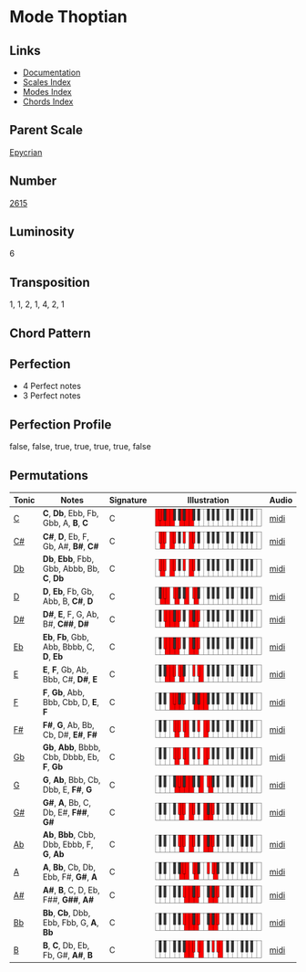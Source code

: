 # Mode Thoptian

## Links

- [Documentation](README.md)
- [Scales Index](Scales.md)
- [Modes Index](Modes.md)
- [Chords Index](Chords.md)

## Parent Scale

[Epycrian](ScaleEpycrian.md)

## Number

[2615](https://ianring.com/musictheory/scales/2615)

## Luminosity

6

## Transposition

1, 1, 2, 1, 4, 2, 1

## Chord Pattern



## Perfection

- 4 Perfect notes
- 3 Perfect notes

## Perfection Profile

false, false, true, true, true, true, false

## Permutations

| Tonic | Notes | Signature | Illustration | Audio |
|-------|-------|-----------|--------------|-------|
| [C](ModeCNaturalThoptian.md) | **C**, **Db**, Ebb, Fb, Gbb, A, **B**, **C** | C | ![CNaturalThoptian](ModeCNaturalThoptian.png) | [midi](https://github.com/edipermadi/music/blob/main/docs/ModeCNaturalThoptian.mid?raw=true) |
| [C#](ModeCSharpThoptian.md) | **C#**, **D**, Eb, F, Gb, A#, **B#**, **C#** | C | ![CSharpThoptian](ModeCSharpThoptian.png) | [midi](https://github.com/edipermadi/music/blob/main/docs/ModeCSharpThoptian.mid?raw=true) |
| [Db](ModeDFlatThoptian.md) | **Db**, **Ebb**, Fbb, Gbb, Abbb, Bb, **C**, **Db** | C | ![DFlatThoptian](ModeDFlatThoptian.png) | [midi](https://github.com/edipermadi/music/blob/main/docs/ModeDFlatThoptian.mid?raw=true) |
| [D](ModeDNaturalThoptian.md) | **D**, **Eb**, Fb, Gb, Abb, B, **C#**, **D** | C | ![DNaturalThoptian](ModeDNaturalThoptian.png) | [midi](https://github.com/edipermadi/music/blob/main/docs/ModeDNaturalThoptian.mid?raw=true) |
| [D#](ModeDSharpThoptian.md) | **D#**, **E**, F, G, Ab, B#, **C##**, **D#** | C | ![DSharpThoptian](ModeDSharpThoptian.png) | [midi](https://github.com/edipermadi/music/blob/main/docs/ModeDSharpThoptian.mid?raw=true) |
| [Eb](ModeEFlatThoptian.md) | **Eb**, **Fb**, Gbb, Abb, Bbbb, C, **D**, **Eb** | C | ![EFlatThoptian](ModeEFlatThoptian.png) | [midi](https://github.com/edipermadi/music/blob/main/docs/ModeEFlatThoptian.mid?raw=true) |
| [E](ModeENaturalThoptian.md) | **E**, **F**, Gb, Ab, Bbb, C#, **D#**, **E** | C | ![ENaturalThoptian](ModeENaturalThoptian.png) | [midi](https://github.com/edipermadi/music/blob/main/docs/ModeENaturalThoptian.mid?raw=true) |
| [F](ModeFNaturalThoptian.md) | **F**, **Gb**, Abb, Bbb, Cbb, D, **E**, **F** | C | ![FNaturalThoptian](ModeFNaturalThoptian.png) | [midi](https://github.com/edipermadi/music/blob/main/docs/ModeFNaturalThoptian.mid?raw=true) |
| [F#](ModeFSharpThoptian.md) | **F#**, **G**, Ab, Bb, Cb, D#, **E#**, **F#** | C | ![FSharpThoptian](ModeFSharpThoptian.png) | [midi](https://github.com/edipermadi/music/blob/main/docs/ModeFSharpThoptian.mid?raw=true) |
| [Gb](ModeGFlatThoptian.md) | **Gb**, **Abb**, Bbbb, Cbb, Dbbb, Eb, **F**, **Gb** | C | ![GFlatThoptian](ModeGFlatThoptian.png) | [midi](https://github.com/edipermadi/music/blob/main/docs/ModeGFlatThoptian.mid?raw=true) |
| [G](ModeGNaturalThoptian.md) | **G**, **Ab**, Bbb, Cb, Dbb, E, **F#**, **G** | C | ![GNaturalThoptian](ModeGNaturalThoptian.png) | [midi](https://github.com/edipermadi/music/blob/main/docs/ModeGNaturalThoptian.mid?raw=true) |
| [G#](ModeGSharpThoptian.md) | **G#**, **A**, Bb, C, Db, E#, **F##**, **G#** | C | ![GSharpThoptian](ModeGSharpThoptian.png) | [midi](https://github.com/edipermadi/music/blob/main/docs/ModeGSharpThoptian.mid?raw=true) |
| [Ab](ModeAFlatThoptian.md) | **Ab**, **Bbb**, Cbb, Dbb, Ebbb, F, **G**, **Ab** | C | ![AFlatThoptian](ModeAFlatThoptian.png) | [midi](https://github.com/edipermadi/music/blob/main/docs/ModeAFlatThoptian.mid?raw=true) |
| [A](ModeANaturalThoptian.md) | **A**, **Bb**, Cb, Db, Ebb, F#, **G#**, **A** | C | ![ANaturalThoptian](ModeANaturalThoptian.png) | [midi](https://github.com/edipermadi/music/blob/main/docs/ModeANaturalThoptian.mid?raw=true) |
| [A#](ModeASharpThoptian.md) | **A#**, **B**, C, D, Eb, F##, **G##**, **A#** | C | ![ASharpThoptian](ModeASharpThoptian.png) | [midi](https://github.com/edipermadi/music/blob/main/docs/ModeASharpThoptian.mid?raw=true) |
| [Bb](ModeBFlatThoptian.md) | **Bb**, **Cb**, Dbb, Ebb, Fbb, G, **A**, **Bb** | C | ![BFlatThoptian](ModeBFlatThoptian.png) | [midi](https://github.com/edipermadi/music/blob/main/docs/ModeBFlatThoptian.mid?raw=true) |
| [B](ModeBNaturalThoptian.md) | **B**, **C**, Db, Eb, Fb, G#, **A#**, **B** | C | ![BNaturalThoptian](ModeBNaturalThoptian.png) | [midi](https://github.com/edipermadi/music/blob/main/docs/ModeBNaturalThoptian.mid?raw=true) |
